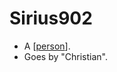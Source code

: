 # Sirius902

- A [[person]].
- Goes by "Christian".

[//begin]: # "Autogenerated link references for markdown compatibility"
[person]: person "Person"
[//end]: # "Autogenerated link references"
